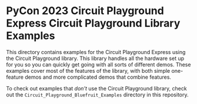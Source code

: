 # PyCon 2023 Circuit Playground Express Circuit Playground Library Examples

This directory contains examples for the Circuit Playground Express using the Circuit Playground
library. This library handles all the hardware set up for you so you can quickly get going with
all sorts of different demos. These examples cover most of the features of the library, with
both simple one-feature demos and more complicated demos that combine features.

To check out examples that _don't_ use the Circuit Playground library, check out the
`Circuit_Playground_Bluefruit_Examples` directory in this repository.